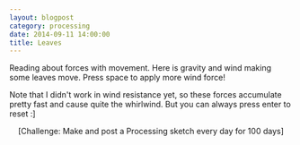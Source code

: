 ```yaml
---
layout: blogpost
category: processing
date: 2014-09-11 14:00:00
title: Leaves
---
```


Reading about forces with movement. Here is gravity and wind making some leaves move. Press space to apply more wind force!

<canvas data-processing-sources="/Scripts/LeafForce.pde"></canvas>

Note that I didn't work in wind resistance yet, so these forces accumulate pretty fast and cause quite the whirlwind. But you can always press enter to reset :]

<center>[Challenge: Make and post a Processing sketch every day for 100 days]</center>